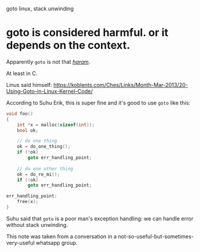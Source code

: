 goto linux, stack unwinding
# goto is considered harmful. or it depends on the context.
Apparently `goto` is not that [*haram*](https://en.wikipedia.org/wiki/Haram).

At least in C.

Linus said himself: https://koblents.com/Ches/Links/Month-Mar-2013/20-Using-Goto-in-Linux-Kernel-Code/

According to Suhu Erik, this is super fine and it's good to use `goto` like this:
```C
void foo()
{
    int *x = malloc(sizeof(int));
    bool ok;

    // do one thing
    ok = do_one_thing();
    if (!ok)
        goto err_handling_point;
    
    // do one other thing
    ok = do_re_mi();
    if (!ok)
        goto err_handling_point;

err_handling_point:
    free(x);
}
```

Suhu said that `goto` is a poor man's exception handling: we can handle error without stack unwinding.

This note was taken from a conversation in a not-so-useful-but-sometimes-very-useful whatsapp group.